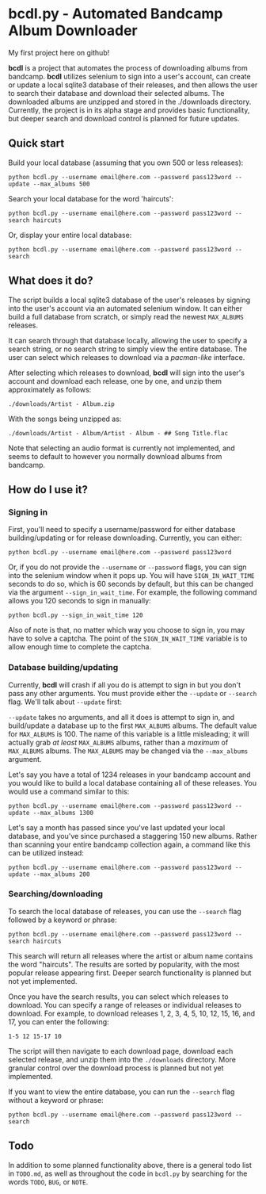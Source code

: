 # bcdl.py - Automated Bandcamp Album Downloader

My first project here on github!

**bcdl** is a project that automates the process of downloading albums from bandcamp. **bcdl** utilizes selenium to sign into a user's account, can create or update a local sqlite3 database of their releases, and then allows the user to search their database and download their selected albums. The downloaded albums are unzipped and stored in the ./downloads directory. Currently, the project is in its alpha stage and provides basic functionality, but deeper search and download control is planned for future updates.

## Quick start

Build your local database (assuming that you own 500 or less releases):

`python bcdl.py --username email@here.com --password pass123word --update --max_albums 500`

Search your local database for the word 'haircuts':

`python bcdl.py --username email@here.com --password pass123word --search haircuts`

Or, display your entire local database:

`python bcdl.py --username email@here.com --password pass123word --search`

## What does it do?

The script builds a local sqlite3 database of the user's releases by signing into the user's account via an automated selenium window. It can either build a full database from scratch, or simply read the newest `MAX_ALBUMS` releases.

It can search through that database locally, allowing the user to specify a search string, or no search string to simply view the entire database. The user can select which releases to download via a *pacman-like* interface.

After selecting which releases to download, **bcdl** will sign into the user's account and download each release, one by one, and unzip them approximately as follows:

`./downloads/Artist - Album.zip`

With the songs being unzipped as:

`./downloads/Artist - Album/Artist - Album - ## Song Title.flac`

Note that selecting an audio format is currently not implemented, and seems to default to however you normally download albums from bandcamp.

## How do I use it?

### Signing in

First, you'll need to specify a username/password for either database building/updating or for release downloading. Currently, you can either:

`python bcdl.py --username email@here.com --password pass123word`

Or, if you do not provide the `--username` or `--password` flags, you can sign into the selenium window when it pops up. You will have `SIGN_IN_WAIT_TIME` seconds to do so, which is 60 seconds by default, but this can be changed via the argument `--sign_in_wait_time`. For example, the following command allows you 120 seconds to sign in manually:

`python bcdl.py --sign_in_wait_time 120`

Also of note is that, no matter which way you choose to sign in, you may have to solve a captcha. The point of the `SIGN_IN_WAIT_TIME` variable is to allow enough time to complete the captcha.

### Database building/updating

Currently, **bcdl** will crash if all you do is attempt to sign in but you don't pass any other arguments. You must provide either the `--update` or `--search` flag. We'll talk about `--update` first:

`--update` takes no arguments, and all it does is attempt to sign in, and build/update a database up to the first `MAX_ALBUMS` albums. The default value for `MAX_ALBUMS` is 100. The name of this variable is a little misleading; it will actually grab *at least* `MAX_ALBUMS` albums, rather than a *maximum* of `MAX_ALBUMS` albums. The `MAX_ALBUMS` may be changed via the `--max_albums` argument.

Let's say you have a total of 1234 releases in your bandcamp account and you would like to build a local database containing all of these releases. You would use a command similar to this:

`python bcdl.py --username email@here.com --password pass123word --update --max_albums 1300`

Let's say a month has passed since you've last updated your local database, and you've since purchased a staggering 150 new albums. Rather than scanning your entire bandcamp collection again, a command like this can be utilized instead:

`python bcdl.py --username email@here.com --password pass123word --update --max_albums 200`

### Searching/downloading

To search the local database of releases, you can use the `--search` flag followed by a keyword or phrase:

`python bcdl.py --username email@here.com --password pass123word --search haircuts`

This search will return all releases where the artist or album name contains the word "haircuts". The results are sorted by popularity, with the most popular release appearing first. Deeper search functionality is planned but not yet implemented.

Once you have the search results, you can select which releases to download. You can specify a range of releases or individual releases to download. For example, to download releases 1, 2, 3, 4, 5, 10, 12, 15, 16, and 17, you can enter the following:

`1-5 12 15-17 10`

The script will then navigate to each download page, download each selected release, and unzip them into the `./downloads` directory. More granular control over the download process is planned but not yet implemented.

If you want to view the entire database, you can run the `--search` flag without a keyword or phrase:

`python bcdl.py --username email@here.com --password pass123word --search`

## Todo

In addition to some planned functionality above, there is a general todo list in `TODO.md`, as well as throughout the code in `bcdl.py` by searching for the words `TODO`, `BUG`, or `NOTE`.
